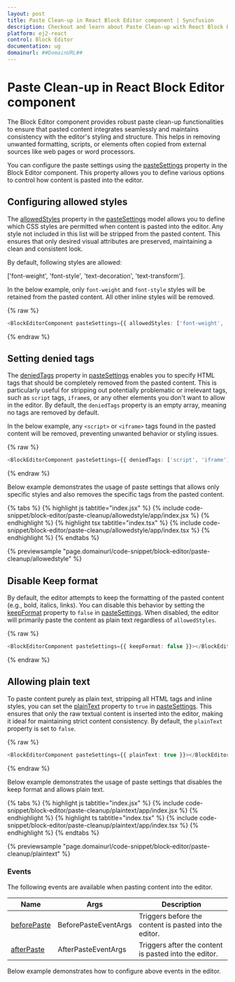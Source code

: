 ```yaml
---
layout: post
title: Paste Clean-up in React Block Editor component | Syncfusion
description: Checkout and learn about Paste Clean-up with React Block Editor component of Syncfusion Essential JS 2 and more.
platform: ej2-react
control: Block Editor
documentation: ug
domainurl: ##DomainURL##
---
```


# Paste Clean-up in React Block Editor component

The Block Editor component provides robust paste clean-up functionalities to ensure that pasted content integrates seamlessly and maintains consistency with the editor's styling and structure. This helps in removing unwanted formatting, scripts, or elements often copied from external sources like web pages or word processors.

You can configure the paste settings using the [pasteSettings](../api/blockeditor/#pastesettings) property in the Block Editor component. This property allows you to define various options to control how content is pasted into the editor.

## Configuring allowed styles

The [allowedStyles](../api/blockeditor/pasteSettingsModel/#allowedstyles) property in the [pasteSettings](../api/blockeditor/#pastesettings) model allows you to define which CSS styles are permitted when content is pasted into the editor. Any style not included in this list will be stripped from the pasted content. This ensures that only desired visual attributes are preserved, maintaining a clean and consistent look.

By default, following styles are allowed:

['font-weight', 'font-style', 'text-decoration', 'text-transform'].

In the below example, only `font-weight` and `font-style` styles will be retained from the pasted content. All other inline styles will be removed.

{% raw %}
```typescript
<BlockEditorComponent pasteSettings={{ allowedStyles: ['font-weight', 'font-style'] }}></BlockEditorComponent>
```
{% endraw %}

## Setting denied tags

The [deniedTags](../api/blockeditor/pasteSettingsModel/#deniedtags) property in [pasteSettings](../api/blockeditor/#pastesettings) enables you to specify HTML tags that should be completely removed from the pasted content. This is particularly useful for stripping out potentially problematic or irrelevant tags, such as `script` tags, `iframe`s, or any other elements you don't want to allow in the editor. By default, the `deniedTags` property is an empty array, meaning no tags are removed by default.

In the below example, any `<script>` or `<iframe>` tags found in the pasted content will be removed, preventing unwanted behavior or styling issues.

{% raw %}
```typescript
<BlockEditorComponent pasteSettings={{ deniedTags: ['script', 'iframe'] }}></BlockEditorComponent>
```
{% endraw %}

Below example demonstrates the usage of paste settings that allows only specific styles and also removes the specific tags from the pasted content.

{% tabs %}
{% highlight js tabtitle="index.jsx" %}
{% include code-snippet/block-editor/paste-cleanup/allowedstyle/app/index.jsx %}
{% endhighlight %}
{% highlight tsx tabtitle="index.tsx" %}
{% include code-snippet/block-editor/paste-cleanup/allowedstyle/app/index.tsx %}
{% endhighlight %}
{% endtabs %}

{% previewsample "page.domainurl/code-snippet/block-editor/paste-cleanup/allowedstyle" %}

## Disable Keep format

By default, the editor attempts to keep the formatting of the pasted content (e.g., bold, italics, links). You can disable this behavior by setting the [keepFormat](../api/blockeditor/pasteSettingsModel/#keepformat) property to `false` in [pasteSettings](../api/blockeditor/#pastesettings). When disabled, the editor will primarily paste the content as plain text regardless of `allowedStyles`.

{% raw %}
```typescript
<BlockEditorComponent pasteSettings={{ keepFormat: false }}></BlockEditorComponent>
```
{% endraw %}

## Allowing plain text

To paste content purely as plain text, stripping all HTML tags and inline styles, you can set the [plainText](../api/blockeditor/pasteSettingsModel/#plaintext) property to `true` in [pasteSettings](../api/blockeditor/#pastesettings). This ensures that only the raw textual content is inserted into the editor, making it ideal for maintaining strict content consistency. By default, the `plainText` property is set to `false`.

{% raw %}
```typescript
<BlockEditorComponent pasteSettings={{ plainText: true }}></BlockEditorComponent>
```
{% endraw %}

Below example demonstrates the usage of paste settings that disables the keep format and allows plain text.

{% tabs %}
{% highlight js tabtitle="index.jsx" %}
{% include code-snippet/block-editor/paste-cleanup/plaintext/app/index.jsx %}
{% endhighlight %}
{% highlight ts tabtitle="index.tsx" %}
{% include code-snippet/block-editor/paste-cleanup/plaintext/app/index.tsx %}
{% endhighlight %}
{% endtabs %}

{% previewsample "page.domainurl/code-snippet/block-editor/paste-cleanup/plaintext" %}

### Events

The following events are available when pasting content into the editor.

|Name|Args|Description|
|---|---|---|
|[beforePaste](../api/blockeditor/#beforepaste)|BeforePasteEventArgs|Triggers before the content is pasted into the editor.|
|[afterPaste](../api/blockeditor/#afterpaste)|AfterPasteEventArgs|Triggers after the content is pasted into the editor.|

Below example demonstrates how to configure above events in the editor.